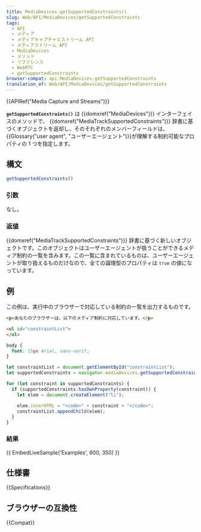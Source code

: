 ```yaml
---
title: MediaDevices.getSupportedConstraints()
slug: Web/API/MediaDevices/getSupportedConstraints
tags:
  - API
  - メディア
  - メディアキャプチャとストリーム API
  - メディアストリーム API
  - MediaDevices
  - メソッド
  - リファレンス
  - WebRTC
  - getSupportedConstraints
browser-compat: api.MediaDevices.getSupportedConstraints
translation_of: Web/API/MediaDevices/getSupportedConstraints
---
```

{{APIRef("Media Capture and Streams")}}

**`getSupportedConstraints()`** は {{domxref("MediaDevices")}} インターフェイスのメソッドで、 {{domxref("MediaTrackSupportedConstraints")}} 辞書に基づくオブジェクトを返却し、そのそれぞれのメンバーフィールドは、{{Glossary("user agent", "ユーザーエージェント")}}が理解する制約可能なプロパティの 1 つを指定します。

## 構文

```js
getSupportedConstraints()
```

### 引数

なし。

### 返値

{{domxref("MediaTrackSupportedConstraints")}} 辞書に基づく新しいオブジェクトです。このオブジェクトはユーザーエージェントが扱うことができるメディア制約の一覧を含みます。この一覧に含まれているものは、ユーザーエージェントが取り扱えるものだけなので、全ての論理型のプロパティは `true` の値になっています。

## 例

この例は、実行中のブラウザーで対応している制約の一覧を出力するものです。

```html hidden
<p>あなたのブラウザーは、以下のメディア制約に対応しています。</p>

<ul id="constraintList">
</ul>
```

```css hidden
body {
  font: 15px Arial, sans-serif;
}
```

```js
let constraintList = document.getElementById("constraintList");
let supportedConstraints = navigator.mediaDevices.getSupportedConstraints();

for (let constraint in supportedConstraints) {
  if (supportedConstraints.hasOwnProperty(constraint)) {
    let elem = document.createElement("li");

    elem.innerHTML = "<code>" + constraint + "</code>";
    constraintList.appendChild(elem);
  }
}
```

### 結果

{{ EmbedLiveSample('Examples', 600, 350) }}

## 仕様書

{{Specifications}}

## ブラウザーの互換性

{{Compat}}
